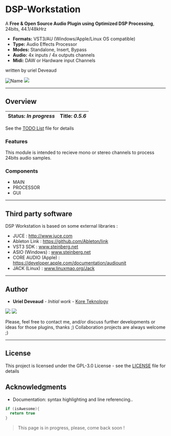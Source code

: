 # DSP-Workstation
 A **Free & Open Source Audio Plugin using Optimized DSP Processing**, 24bits, 44.1/48kHrz
 
 * **Formats:** VST3/AU (Windows/Apple/Linux OS compatible)
 * **Type:** Audio Effects Processor
 * **Modes:** Standalone, Insert, Bypass
 * **Audio:** 4x inputs / 4x outputs channels
 * **Midi:** DAW or Hardware input Channels
 
 written by uriel Deveaud

<img src="https://img.shields.io/badge/DSP Workstation-VST/AU-orange.svg" alt="Name" /> <img src="https://img.shields.io/badge/C++-Audio-green.svg" />

---

## Overview 

| **Status:** *In progress* | **Title:** *0.5.6* |
| --- | --- |

See the [TODO List](TODO.md) file for details

### Features
This module is intended to recieve mono or stereo channels to process 24bits audio samples.


### Components

* MAIN
* PROCESSOR
* GUI

---

## Third party software

DSP Workstation is based on some external libraries :
 * JUCE : http://www.juce.com
 * Ableton Link : https://github.com/Ableton/link
 * VST3 SDK : www.steinberg.net
 * ASIO (Windows) : www.steinberg.net
 * CORE AUDIO (Apple) : https://developer.apple.com/documentation/audiounit
 * JACK (Linux) : www.linuxmao.org/Jack

---

## Author

* **Uriel Deveaud** - *Initial work* - [Kore Teknology](https://github.com/KoreTeknology)

<img src="https://img.shields.io/badge/Kore-Teknology-9cf.svg" /> <img src="https://img.shields.io/badge/Qaudraphonics-Audio-red.svg" />

Please, feel free to contact me, and/or discuss further developments or ideas for those plugins, thanks ;)
Collaboration projects are always welcome ;)

---

## License

This project is licensed under the GPL-3.0 License - see the [LICENSE](LICENSE) file for details


## Acknowledgments

* Documentation: syntax highlighting and line referencing..

```c++
if (isAwesome){
  return true
}
```
> This page is in progress, please, come back soon !
